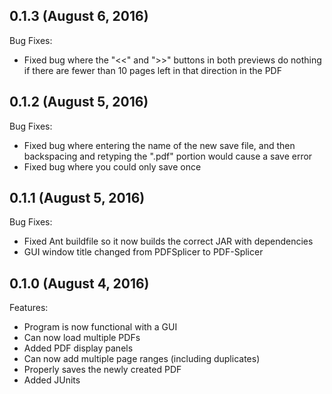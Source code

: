 ## 0.1.3 (August 6, 2016)

Bug Fixes:

- Fixed bug where the "<<" and ">>" buttons in both previews do nothing
if there are fewer than 10 pages left in that direction in the PDF

## 0.1.2 (August 5, 2016)

Bug Fixes:

- Fixed bug where entering the name of the new save file, and then
backspacing and retyping the ".pdf" portion would cause a save error
- Fixed bug where you could only save once

## 0.1.1 (August 5, 2016)

Bug Fixes:

- Fixed Ant buildfile so it now builds the correct JAR with dependencies
- GUI window title changed from PDFSplicer to PDF-Splicer

## 0.1.0 (August 4, 2016)

Features:

- Program is now functional with a GUI
- Can now load multiple PDFs
- Added PDF display panels
- Can now add multiple page ranges (including duplicates)
- Properly saves the newly created PDF
- Added JUnits